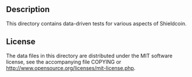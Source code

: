 Description
------------

This directory contains data-driven tests for various aspects of Shieldcoin.

License
--------

The data files in this directory are distributed under the MIT software
license, see the accompanying file COPYING or
http://www.opensource.org/licenses/mit-license.php.

